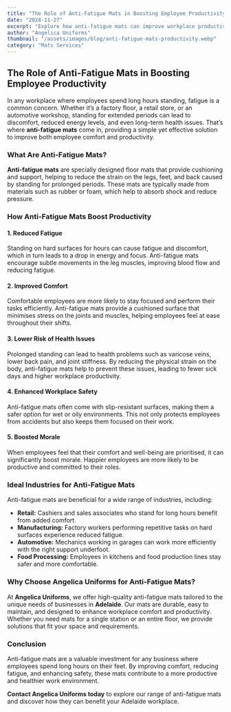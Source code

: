 ```yaml
---
title: "The Role of Anti-Fatigue Mats in Boosting Employee Productivity"
date: "2024-11-27"
excerpt: "Explore how anti-fatigue mats can improve workplace productivity by reducing fatigue and enhancing employee comfort in Adelaide workplaces."
author: "Angelica Uniforms"
thumbnail: "/assets/images/blog/anti-fatigue-mats-productivity.webp"
category: "Mats Services"
---
```


## The Role of Anti-Fatigue Mats in Boosting Employee Productivity

In any workplace where employees spend long hours standing, fatigue is a common concern. Whether it’s a factory floor, a retail store, or an automotive workshop, standing for extended periods can lead to discomfort, reduced energy levels, and even long-term health issues. That’s where **anti-fatigue mats** come in, providing a simple yet effective solution to improve both employee comfort and productivity.

### What Are Anti-Fatigue Mats?

**Anti-fatigue mats** are specially designed floor mats that provide cushioning and support, helping to reduce the strain on the legs, feet, and back caused by standing for prolonged periods. These mats are typically made from materials such as rubber or foam, which help to absorb shock and reduce pressure.

### How Anti-Fatigue Mats Boost Productivity

#### 1. **Reduced Fatigue**
Standing on hard surfaces for hours can cause fatigue and discomfort, which in turn leads to a drop in energy and focus. Anti-fatigue mats encourage subtle movements in the leg muscles, improving blood flow and reducing fatigue.

#### 2. **Improved Comfort**
Comfortable employees are more likely to stay focused and perform their tasks efficiently. Anti-fatigue mats provide a cushioned surface that minimises stress on the joints and muscles, helping employees feel at ease throughout their shifts.

#### 3. **Lower Risk of Health Issues**
Prolonged standing can lead to health problems such as varicose veins, lower back pain, and joint stiffness. By reducing the physical strain on the body, anti-fatigue mats help to prevent these issues, leading to fewer sick days and higher workplace productivity.

#### 4. **Enhanced Workplace Safety**
Anti-fatigue mats often come with slip-resistant surfaces, making them a safer option for wet or oily environments. This not only protects employees from accidents but also keeps them focused on their work.

#### 5. **Boosted Morale**
When employees feel that their comfort and well-being are prioritised, it can significantly boost morale. Happier employees are more likely to be productive and committed to their roles.

### Ideal Industries for Anti-Fatigue Mats

Anti-fatigue mats are beneficial for a wide range of industries, including:

- **Retail:** Cashiers and sales associates who stand for long hours benefit from added comfort.
- **Manufacturing:** Factory workers performing repetitive tasks on hard surfaces experience reduced fatigue.
- **Automotive:** Mechanics working in garages can work more efficiently with the right support underfoot.
- **Food Processing:** Employees in kitchens and food production lines stay safer and more comfortable.

### Why Choose Angelica Uniforms for Anti-Fatigue Mats?

At **Angelica Uniforms**, we offer high-quality anti-fatigue mats tailored to the unique needs of businesses in **Adelaide**. Our mats are durable, easy to maintain, and designed to enhance workplace comfort and productivity. Whether you need mats for a single station or an entire floor, we provide solutions that fit your space and requirements.

### Conclusion

Anti-fatigue mats are a valuable investment for any business where employees spend long hours on their feet. By improving comfort, reducing fatigue, and enhancing safety, these mats contribute to a more productive and healthier work environment. 

**Contact Angelica Uniforms today** to explore our range of anti-fatigue mats and discover how they can benefit your Adelaide workplace.